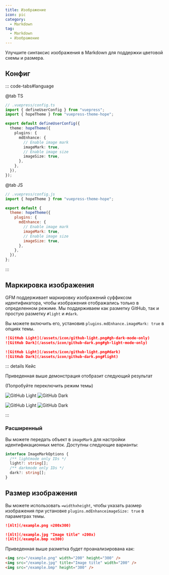 ```yaml
---
title: Изображение
icon: pic
category:
  - Markdown
tag:
  - Markdown
  - Изображение
---
```


Улучшите синтаксис изображения в Markdown для поддержки цветовой схемы и размера.

<!-- more -->

## Конфиг

::: code-tabs#language

@tab TS

```ts {9-12}
// .vuepress/config.ts
import { defineUserConfig } from "vuepress";
import { hopeTheme } from "vuepress-theme-hope";

export default defineUserConfig({
  theme: hopeTheme({
    plugins: {
      mdEnhance: {
        // Enable image mark
        imageMark: true,
        // Enable image size
        imageSize: true,
      },
    },
  }),
});
```

@tab JS

```js {9-12}
// .vuepress/config.js
import { hopeTheme } from "vuepress-theme-hope";

export default {
  theme: hopeTheme({
    plugins: {
      mdEnhance: {
        // Enable image mark
        imageMark: true,
        // Enable image size
        imageSize: true,
      },
    },
  }),
};
```

:::

## Маркировка изображения

GFM поддерживает маркировку изображений суффиксом идентификатора, чтобы изображения отображались только в определенном режиме. Мы поддерживаем как разметку GitHub, так и простую разметку `#light` и `#dark`.

Вы можете включить его, установив `plugins.mdEnhance.imageMark: true` в опциях темы.

```md
![GitHub Light](/assets/icon/github-light.png#gh-dark-mode-only)
![GitHub Dark](/assets/icon/github-dark.png#gh-light-mode-only)

![GitHub Light](/assets/icon/github-light.png#dark)
![GitHub Dark](/assets/icon/github-dark.png#light)
```

::: details Кейс

Приведенная выше демонстрация отобразит следующий результат

<AppearanceSwitch /> (Попробуйте переключить режим темы)

![GitHub Light](/assets/icon/github-light.png#gh-dark-mode-only)
![GitHub Dark](/assets/icon/github-dark.png#gh-light-mode-only)

![GitHub Light](/assets/icon/github-light.png#dark)
![GitHub Dark](/assets/icon/github-dark.png#light)

:::

### Расширенный

Вы можете передать объект в `imageMark` для настройки идентификационных меток. Доступны следующие варианты:

```ts
interface ImageMarkOptions {
  /** lightmode only IDs */
  light?: string[];
  /** darkmode only IDs */
  dark?: string[];
}
```

## Размер изображения

Вы можете использовать `=widthxheight`, чтобы указать размер изображения при установке `plugins.mdEnhanceimageSize: true` в параметрах темы.

```md
![Alt](/example.png =200x300)

![Alt](/example.jpg "Image title" =200x)
![Alt](/example.bmp =x300)
```

Приведенная выше разметка будет проанализирована как:

```html
<img src="/example.png" width="200" height="300" />
<img src="/example.jpg" title="Image title" width="200" />
<img src="/example.bmp" height="300" />
```

<script setup lang="ts">
import AppearanceSwitch from "@theme-hope/modules/outlook/components/AppearanceSwitch.js"
</script>
